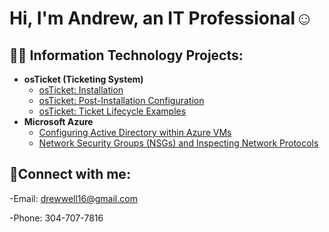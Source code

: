<h1>Hi, I'm Andrew, an IT Professional</a>☺</h1>

<h2>👨‍💻 Information Technology Projects:</h2>

- <b>osTicket (Ticketing System)</b>
  - [osTicket: Installation](https://github.com/drewweller/osticket-prereqs)
  - [osTicket: Post-Installation Configuration]()
  - [osTicket: Ticket Lifecycle Examples]()
- <b>Microsoft Azure</b>
  - [Configuring Active Directory within Azure VMs]()
  - [Network Security Groups (NSGs) and Inspecting Network Protocols]()

<h2>🤳Connect with me:</h2>

-Email: drewwell16@gmail.com

-Phone: 304-707-7816
